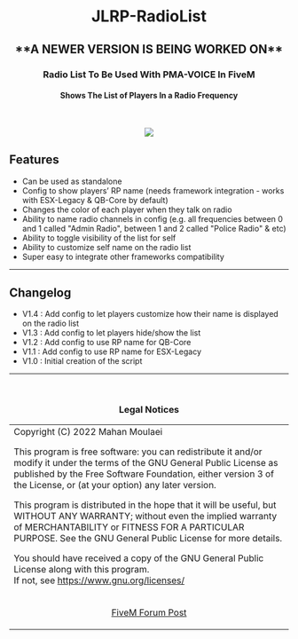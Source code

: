 <h1 align="center"><b>JLRP-RadioList</b></h1>
<h2 align="center"><b>**A NEWER VERSION IS BEING WORKED ON**</b></h2>
<h3 align="center">Radio List To Be Used With PMA-VOICE In FiveM</h3>
<h4 align="center">Shows The List of Players In a Radio Frequency</h4>
<br>
<p align="center"><img src="https://forum.cfx.re/uploads/default/original/4X/a/4/5/a45b6ce284909392df9a7ad6c1bb736bb1637978.png"/></p>

## Features
* Can be used as standalone
* Config to show players’ RP name (needs framework integration - works with ESX-Legacy & QB-Core by default)
* Changes the color of each player when they talk on radio
* Ability to name radio channels in config (e.g. all frequencies between 0 and 1 called "Admin Radio", between 1 and 2 called "Police Radio" & etc)
* Ability to toggle visibility of the list for self
* Ability to customize self name on the radio list
* Super easy to integrate other frameworks compatibility

<hr>

## Changelog
* V1.4 : Add config to let players customize how their name is displayed on the radio list
* V1.3 : Add config to let players hide/show the list
* V1.2 : Add config to use RP name for QB-Core
* V1.1 : Add config to use RP name for ESX-Legacy
* V1.0 : Initial creation of the script

<hr>
<br><h3 align='center'>Legal Notices</h3>
<table><tr><td>
Copyright (C) 2022 Mahan Moulaei

This program is free software: you can redistribute it and/or modify
it under the terms of the GNU General Public License as published by
the Free Software Foundation, either version 3 of the License, or
(at your option) any later version.  


This program is distributed in the hope that it will be useful,
but WITHOUT ANY WARRANTY; without even the implied warranty of
MERCHANTABILITY or FITNESS FOR A PARTICULAR PURPOSE.  See the
GNU General Public License for more details.  


You should have received a copy of the GNU General Public License
along with this program.  
If not, see <https://www.gnu.org/licenses/>
</td></tr>
<tr><td>
<p align="center"><a href='https://forum.cfx.re/t/free-list-of-players-in-radio-using-pma-voice/4838157'>FiveM Forum Post</a></p>
</td></tr></table>
